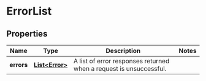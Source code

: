 
# ErrorList

## Properties
Name | Type | Description | Notes
------------ | ------------- | ------------- | -------------
**errors** | [**List&lt;Error&gt;**](Error.md) | A list of error responses returned when a request is unsuccessful. | 



